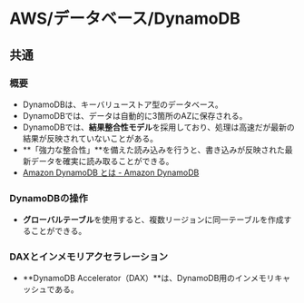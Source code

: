 # AWS/データベース/DynamoDB

## 共通

### 概要

- DynamoDBは、キーバリューストア型のデータベース。
- DynamoDBでは、データは自動的に3箇所のAZに保存される。
- DynamoDBでは、**結果整合性モデル**を採用しており、処理は高速だが最新の結果が反映されていないことがある。
- **「強力な整合性」**を備えた読み込みを行うと、書き込みが反映された最新データを確実に読み取ることができる。
- [Amazon DynamoDB とは - Amazon DynamoDB](https://docs.aws.amazon.com/ja_jp/amazondynamodb/latest/developerguide/Introduction.html)

### DynamoDBの操作

- **グローバルテーブル**を使用すると、複数リージョンに同一テーブルを作成することができる。

### DAXとインメモリアクセラレーション

- **DynamoDB Accelerator（DAX）**は、DynamoDB用のインメモリキャッシュである。
